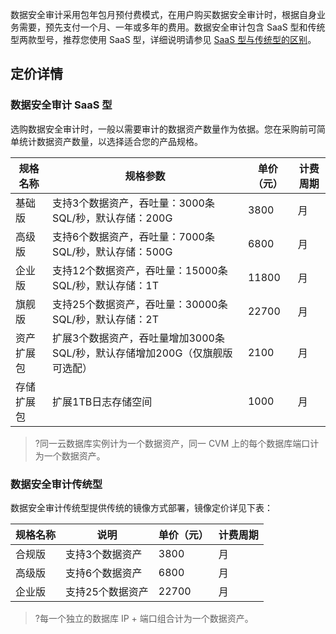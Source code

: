 数据安全审计采用包年包月预付费模式，在用户购买数据安全审计时，根据自身业务需要，预先支付一个月、一年或多年的费用。数据安全审计包含 SaaS 型和传统型两款型号，推荐您使用 SaaS 型，详细说明请参见 [SaaS 型与传统型的区别](https://cloud.tencent.com/document/product/856/64701)。

## 定价详情
### 数据安全审计 SaaS 型
选购数据安全审计时，一般以需要审计的数据资产数量作为依据。您在采购前可简单统计数据资产数量，以选择适合您的产品规格。

| **规格名称** | 规格参数                                                     | **单价（元）** | **计费周期** |
| ------------ | ------------------------------------------------------------ | -------------- | ------------ |
| 基础版       | 支持3个数据资产，吞吐量：3000条 SQL/秒，默认存储：200G        | 3800           | 月           |
| 高级版       | 支持6个数据资产，吞吐量：7000条 SQL/秒，默认存储：500G        | 6800           | 月           |
| 企业版       | 支持12个数据资产，吞吐量：15000条 SQL/秒，默认存储：1T        | 11800          | 月           |
| 旗舰版       | 支持25个数据资产，吞吐量：30000条 SQL/秒，默认存储：2T        | 22700          | 月           |
| 资产扩展包   | 扩展3个数据资产，吞吐量增加3000条 SQL/秒，默认存储增加200G（仅旗舰版可选配） | 2100           | 月           |
| 存储扩展包   | 扩展1TB日志存储空间                                          | 1000           | 月           |

>?同一云数据库实例计为一个数据资产，同一 CVM 上的每个数据库端口计为一个数据资产。
>

### 数据安全审计传统型
数据安全审计传统型提供传统的镜像方式部署，镜像定价详见下表：

| **规格名称** | **说明**         | **单价（元）** | **计费周期** |
| ------------ | ---------------- | -------------- | ------------ |
| 合规版       | 支持3个数据资产  | 3800           | 月           |
| 高级版       | 支持6个数据资产  | 6800           | 月           |
| 企业版       | 支持25个数据资产 | 22700          | 月           |

>?每一个独立的数据库 IP + 端口组合计为一个数据资产。


